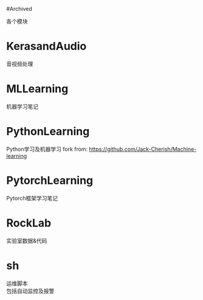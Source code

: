 #Archived

各个模块
# KerasandAudio  
音视频处理
# MLLearning
机器学习笔记

# PythonLearning
 Python学习及机器学习
 fork from: https://github.com/Jack-Cherish/Machine-learning

# PytorchLearning
Pytorch框架学习笔记

# RockLab
实验室数据&代码

# sh
运维脚本  
包括自动监控及报警

